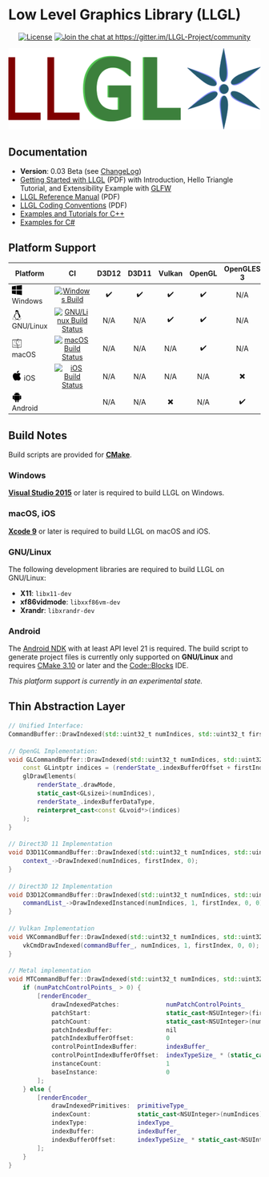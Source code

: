 # Low Level Graphics Library (LLGL)

<p align="center">
    <a href="https://github.com/LukasBanana/LLGL/blob/master/LICENSE.txt"><img alt="License" src="https://img.shields.io/badge/license-BSD--3%20clause-blue.svg" /></a>
    <a href="https://gitter.im/LLGL-Project/community"><img alt="Join the chat at https://gitter.im/LLGL-Project/community" src="https://badges.gitter.im/LLGL-Project/LLGL.svg" /></a>
</p>

<p align="center"><img src="docu/LLGL_Logo.png"/></p>


## Documentation

- **Version**: 0.03 Beta (see [ChangeLog](docu/ChangeLog))
- [Getting Started with LLGL](docu/GettingStarted/Getting%20Started%20with%20LLGL.pdf) (PDF)
with Introduction, Hello Triangle Tutorial, and Extensibility Example with [GLFW](http://www.glfw.org/)
- [LLGL Reference Manual](docu/refman.pdf) (PDF)
- [LLGL Coding Conventions](docu/CodingConventions/Coding%20Conventions%20for%20LLGL.pdf) (PDF)
- [Examples and Tutorials for C++](examples/Cpp)
- [Examples for C#](examples/CSharp)


## Platform Support

| Platform | CI | D3D12 | D3D11 | Vulkan | OpenGL | OpenGLES 3 | Metal |
|----------|:--:|:-----:|:-----:|:------:|:------:|:----------:|:-----:|
| <img src="docu/Icons/windows.svg" height="20" /> Windows | [![Windows Build](https://ci.appveyor.com/api/projects/status/j09x8n07u3byfky0?svg=true)](https://ci.appveyor.com/project/LukasBanana/llgl) | :heavy_check_mark: | :heavy_check_mark: | :heavy_check_mark: | :heavy_check_mark: | N/A | N/A |
| <img src="docu/Icons/linux.svg" height="20" /> GNU/Linux | [![GNU/Linux Build Status](http://badges.herokuapp.com/travis/LukasBanana/LLGL?env=BADGE_LINUX&label=build)](https://travis-ci.org/LukasBanana/LLGL) | N/A | N/A | :heavy_check_mark: | :heavy_check_mark: | N/A | N/A |
| <img src="docu/Icons/macos.svg" height="20" /> macOS | [![macOS Build Status](http://badges.herokuapp.com/travis/LukasBanana/LLGL?env=BADGE_MACOS&label=build)](https://travis-ci.org/LukasBanana/LLGL) | N/A | N/A | N/A | :heavy_check_mark: | N/A | :heavy_check_mark: |
| <img src="docu/Icons/ios.svg" height="20" /> iOS | [![iOS Build Status](http://badges.herokuapp.com/travis/LukasBanana/LLGL?env=BADGE_IOS&label=build)](https://travis-ci.org/LukasBanana/LLGL) | N/A | N/A | N/A | N/A | :heavy_multiplication_x: | :heavy_check_mark: |
| <img src="docu/Icons/android.svg" height="20" /> Android | | N/A | N/A | :heavy_multiplication_x: | N/A | :heavy_check_mark: | N/A |


## Build Notes

Build scripts are provided for [**CMake**]((https://cmake.org/)).

### Windows

[**Visual Studio 2015**](https://visualstudio.microsoft.com/) or later is required to build LLGL on Windows.

### macOS, iOS

[**Xcode 9**](https://developer.apple.com/xcode/) or later is required to build LLGL on macOS and iOS.

### GNU/Linux

The following development libraries are required to build LLGL on GNU/Linux:
- **X11**: `libx11-dev`
- **xf86vidmode**: `libxxf86vm-dev`
- **Xrandr**: `libxrandr-dev`

### Android

The [Android NDK](https://developer.android.com/ndk) with at least API level 21 is required.
The build script to generate project files is currently only supported on **GNU/Linux**
and requires [CMake 3.10](https://cmake.org/) or later and the [Code::Blocks](http://www.codeblocks.org/) IDE.

*This platform support is currently in an experimental state.*


## Thin Abstraction Layer

```cpp
// Unified Interface:
CommandBuffer::DrawIndexed(std::uint32_t numIndices, std::uint32_t firstIndex);

// OpenGL Implementation:
void GLCommandBuffer::DrawIndexed(std::uint32_t numIndices, std::uint32_t firstIndex) {
    const GLintptr indices = (renderState_.indexBufferOffset + firstIndex * renderState_.indexBufferStride);
    glDrawElements(
        renderState_.drawMode,
        static_cast<GLsizei>(numIndices),
        renderState_.indexBufferDataType,
        reinterpret_cast<const GLvoid*>(indices)
    );
}

// Direct3D 11 Implementation
void D3D11CommandBuffer::DrawIndexed(std::uint32_t numIndices, std::uint32_t firstIndex) {
    context_->DrawIndexed(numIndices, firstIndex, 0);
}

// Direct3D 12 Implementation
void D3D12CommandBuffer::DrawIndexed(std::uint32_t numIndices, std::uint32_t firstIndex) {
    commandList_->DrawIndexedInstanced(numIndices, 1, firstIndex, 0, 0);
}

// Vulkan Implementation
void VKCommandBuffer::DrawIndexed(std::uint32_t numIndices, std::uint32_t firstIndex) {
    vkCmdDrawIndexed(commandBuffer_, numIndices, 1, firstIndex, 0, 0);
}

// Metal implementation
void MTCommandBuffer::DrawIndexed(std::uint32_t numIndices, std::uint32_t firstIndex) {
    if (numPatchControlPoints_ > 0) {
        [renderEncoder_
            drawIndexedPatches:             numPatchControlPoints_
            patchStart:                     static_cast<NSUInteger>(firstIndex) / numPatchControlPoints_
            patchCount:                     static_cast<NSUInteger>(numIndices) / numPatchControlPoints_
            patchIndexBuffer:               nil
            patchIndexBufferOffset:         0
            controlPointIndexBuffer:        indexBuffer_
            controlPointIndexBufferOffset:  indexTypeSize_ * (static_cast<NSUInteger>(firstIndex))
            instanceCount:                  1
            baseInstance:                   0
        ];
    } else {
        [renderEncoder_
            drawIndexedPrimitives:  primitiveType_
            indexCount:             static_cast<NSUInteger>(numIndices)
            indexType:              indexType_
            indexBuffer:            indexBuffer_
            indexBufferOffset:      indexTypeSize_ * static_cast<NSUInteger>(firstIndex)
        ];
    }
}
```


